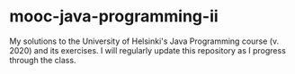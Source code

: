 # mooc-java-programming-ii
My solutions to the University of Helsinki's Java Programming course (v. 2020) and its exercises. I will regularly update this repository as I progress through the class. 
